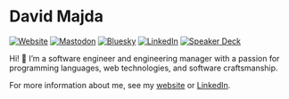 # David Majda

[![Website](https://img.shields.io/badge/Website-262626?style=for-the-badge)][website]
[![Mastodon](https://img.shields.io/badge/Mastodon-6364FF?style=for-the-badge&logo=mastodon&logoColor=%23FFFFFF)][mastodon]
[![Bluesky](https://img.shields.io/badge/Bluesky-1185FE?style=for-the-badge&logo=bluesky&logoColor=%23FFFFFF)][bluesky]
[![LinkedIn](https://img.shields.io/badge/LinkedIn-0A66C2?style=for-the-badge&logo=linkedin&logoColor=%23FFFFFF)][linkedin]
[![Speaker Deck](https://img.shields.io/badge/Speaker%20Deck-009287?style=for-the-badge&logo=speaker-deck&logoColor=%23FFFFFF)][speaker-deck]

Hi! 👋 I’m a software engineer and engineering manager with a passion for
programming languages, web technologies, and software craftsmanship.

For more information about me, see my [website][website] or
[LinkedIn][linkedin].

[website]: https://majda.cz/
[mastodon]: https://mastodon.social/@dmajda
[bluesky]: https://bsky.app/profile/majda.cz
[linkedin]: https://www.linkedin.com/in/dmajda/
[speaker-deck]: https://speakerdeck.com/dmajda
